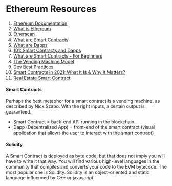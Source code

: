 # Ethereum Resources

1. [Ethereum Documentation](https://ethereum.org/en/)
2. [What is Ethereum](https://ethereum.org/en/what-is-ethereum/)
3. [Etherscan](https://docs.ethhub.io/guides/deciphering-a-transaction-on-etherscan/)
4. [What are Smart Contracts](https://ethereum.org/en/developers/docs/smart-contracts/)
5. [What are Dapps](https://ethereum.org/en/dapps/)
6. [101: Smart Contracts and Dapps](https://auth0.com/blog/101-smart-contracts-and-decentralized-apps-in-ethereum/)
7. [What are Smart Contracts - For Beginners](https://medium.com/coreledger/what-are-smart-contracts-a-breakdown-for-beginners-92ac68ebdbeb)
8. [The Vending Machine Model](https://medium.com/starkware/the-vending-machine-model-6d724df9cf08)
9. [Dev Best Practices](https://yos.io/2019/11/10/smart-contract-development-best-practices/)
10. [Smart Contracts in 2021: What It Is & Why It Matters?](https://research.aimultiple.com/smart-contracts/)
11. [Real Estate Smart Contract](https://www2.deloitte.com/content/dam/Deloitte/nl/Documents/real-estate/deloitte-nl-fsi-re-blockchain-in-re.pdf)

#### Smart Contracts
Perhaps the best metaphor for a smart contract is a vending machine, as described by Nick Szabo. With the right inputs, a certain output is guaranteed.

- Smart Contract = back-end API running in the blockchain
- Dapp (Decentralized App) = front-end of the smart contract (visual application that allows the user to interact with the smart contract)

#### Solidity
A Smart Contract is deployed as byte code, but that does not imply you will have to write it that way. You will find various high-level languages in the community that compiles and converts your code to the EVM bytecode. The most popular one is Solidity. Solidity is an object-oriented and static language influenced by C++ or javascript.
